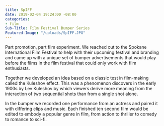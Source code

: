 ```yaml
---
title: SpIFF
date: 2019-02-04 19:24:00 -08:00
categories:
- film
Sub-Title: Film Festival Bumper Series
Featured-Image: "/uploads/SpIFF.JPG"
---
```


Part promotion, part film experiment. We reached out to the Spokane International Film Festival to help with their upcoming festival and branding and came up with a unique set of bumper advertisements that would play before the films in the film festival that could only work with film enthusiasts. 

Together we developed an idea based on a classic test in film-making called the Kuleshov effect. This was a phenomenon discovers in the early 1900s by Lev Kuleshov by which viewers derive more meaning from the interaction of two sequential shots than from a single shot alone. 

In the bumper we recorded one performance from an actress and paired it with differing clips and music. Each finished ten second film would be edited to embody a popular genre in film, from action to thriller to comedy to romance to sci-fi.  

